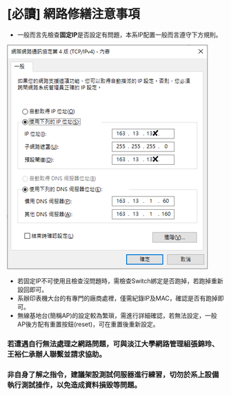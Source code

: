 # \[必讀\] 網路修繕注意事項

* 一般而言先檢查**固定IP**是否設定有問題，本系IP配置一般而言遵守下方規則。

![](../.gitbook/assets/ip.png)

* 若固定IP不可使用且檢查沒問題時，需檢查Switch綁定是否跑掉，若跑掉重新設回即可。
* 系辦印表機大台的有專門的廠商處裡，僅需紀錄IP及MAC，確認是否有跑掉即可。
*  無線基地台\(簡稱AP\)的設定較為繁瑣，需進行詳細確認，若無法設定，一般AP後方配有重置按鈕\(reset\)，可在重置後重新設定。

### 若遭遇自行無法處理之網路問題，可與淡江大學網路管理組張錦玲、王裕仁承辦人聯繫並請求協助。

### 非自身了解之指令，建議架設測試伺服器進行練習，切勿於系上設備執行測試操作，以免造成資料損毀等問題。

